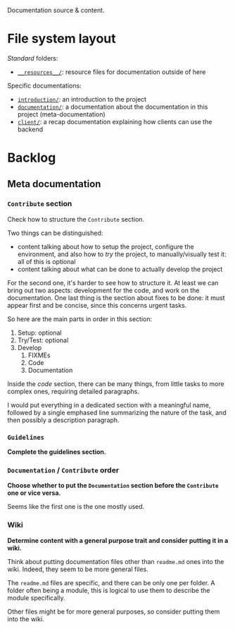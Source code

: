Documentation source & content.





# File system layout

_Standard_ folders: 

- [`__resources__/`](./__resources__/): resource files for documentation outside of here

Specific documentations: 

- [`introduction/`](./introduction/): an introduction to the project
- [`documentation/`](./documentation/): a documentation about the documentation in this project (meta-documentation)
- [`client/`](./client/): a recap documentation explaining how clients can use the backend





# Backlog

## Meta documentation

### `Contribute` section

Check how to structure the `Contribute` section.

Two things can be distinguished:

- content talking about how to setup the project, configure the environment, and also how to _try_ the project, to manually/visually test it: all of this is optional
- content talking about what can be done to actually develop the project

For the second one, it's harder to see how to structure it. At least we can bring out two aspects: development for the code, and work on the documentation. One last thing is the section about fixes to be done: it must appear first and be concise, since this concerns urgent tasks.

So here are the main parts in order in this section:

1. Setup: optional
1. Try/Test: optional
1. Develop
	1. FIXMEs
	1. Code
	1. Documentation

Inside the _code_ section, there can be many things, from little tasks to more complex ones, requiring detailed paragraphs.

I would put everything in a dedicated section with a meaningful name, followed by a single emphased line summarizing the nature of the task, and then possibly a description paragraph.

### `Guidelines`

__Complete the guidelines section.__

### `Documentation` / `Contribute` order

__Choose whether to put the `Documentation` section before the `Contribute` one or vice versa.__

Seems like the first one is the one mostly used.

### Wiki

__Determine content with a general purpose trait and consider putting it in a wiki.__

Think about putting documentation files other than `readme.md` ones into the wiki. Indeed, they seem to be more general files.

The `readme.md` files are specific, and there can be only one per folder. A folder often being a module, this is logical to use them to describe the module specifically.

Other files might be for more general purposes, so consider putting them into the wiki.